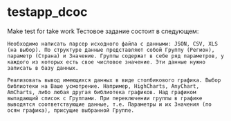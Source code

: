 # testapp_dcoc
Make test  for take work
Тестовое задание состоит в следующем:

    Необходимо написать парсер исходного файла с данными: JSON, CSV, XLS (на выбор). По структуре данные представляют собой Группу (Регион), параметр (Страна) и Значение. Группы содержат в себе ряд параметров, у каждого из которых есть свое числовое значение. Эти данные нужно записать в базу данных.

    Реализовать вывод имеющихся данных в виде столбикового графика. Выбор библиотеки на Ваше усмотрение. Например, HighCharts, AnyChart, AmCharts, либо любая другая библиотека графиков. Над графиком выпадающий список с Группами. При переключении группы в графике выводятся соответствующие данные, т.е. Параметры и их Значения (по осям графика), присущие выбранной Группе.
